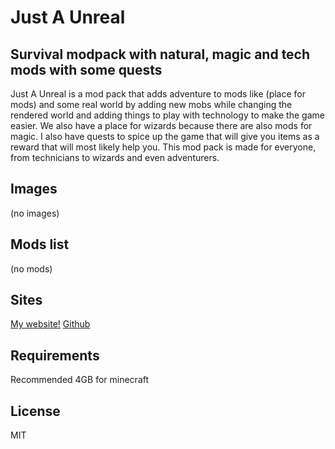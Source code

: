 # Just A Unreal
## Survival modpack with natural, magic and tech mods with some quests

Just A Unreal is a mod pack that adds adventure to mods like (place for mods) and some real world by adding new mobs while changing the rendered world and adding things to play with technology to make the game easier. We also have a place for wizards because there are also mods for magic. I also have quests to spice up the game that will give you items as a reward that will most likely help you. This mod pack is made for everyone, from technicians to wizards and even adventurers. 

## Images

(no images)
## Mods list

(no mods)
## Sites

[My website!](https://justfox.cf/)
[Github](https://github.com/JustFoxx/JustAUnreal)
## Requirements

Recommended 4GB for minecraft
## License 

MIT
